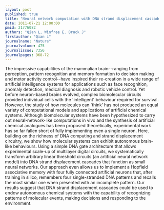 ```yaml
---
layout: post
published: true
title: "Neural network computation with DNA strand displacement cascades."
date: 2011-07-21 12:00:00
pmid: 21776082
authors: "Qian L, Winfree E, Bruck J"
firstauthor: "Qian L"
journalname: "Nature"
journalvolume: 475
journalissue: 7356
journalpages: 368-72
---
```


The impressive capabilities of the mammalian brain--ranging from perception, pattern recognition and memory formation to decision making and motor activity control--have inspired their re-creation in a wide range of artificial intelligence systems for applications such as face recognition, anomaly detection, medical diagnosis and robotic vehicle control. Yet before neuron-based brains evolved, complex biomolecular circuits provided individual cells with the 'intelligent' behaviour required for survival. However, the study of how molecules can 'think' has not produced an equal variety of computational models and applications of artificial chemical systems. Although biomolecular systems have been hypothesized to carry out neural-network-like computations in vivo and the synthesis of artificial chemical analogues has been proposed theoretically, experimental work has so far fallen short of fully implementing even a single neuron. Here, building on the richness of DNA computing and strand displacement circuitry, we show how molecular systems can exhibit autonomous brain-like behaviours. Using a simple DNA gate architecture that allows experimental scale-up of multilayer digital circuits, we systematically transform arbitrary linear threshold circuits (an artificial neural network model) into DNA strand displacement cascades that function as small neural networks. Our approach even allows us to implement a Hopfield associative memory with four fully connected artificial neurons that, after training in silico, remembers four single-stranded DNA patterns and recalls the most similar one when presented with an incomplete pattern. Our results suggest that DNA strand displacement cascades could be used to endow autonomous chemical systems with the capability of recognizing patterns of molecular events, making decisions and responding to the environment.

